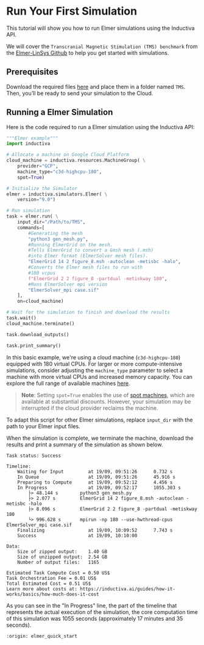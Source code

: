 # Run Your First Simulation
This tutorial will show you how to run Elmer simulations using the Inductiva API. 

We will cover the `Transcranial Magnetic Stimulation (TMS) benchmark` from the [Elmer-LinSys Github](https://github.com/ElmerCSC/elmer-linsys) to help you get started with simulations.

## Prerequisites
Download the required files [here](https://github.com/ElmerCSC/elmer-linsys/tree/main/Magnetostatics/TMS) and place them in a folder named `TMS`. Then, you’ll be ready to send your simulation to the Cloud.

## Running a Elmer Simulation
Here is the code required to run a Elmer simulation using the Inductiva API:

```python
"""Elmer example"""
import inductiva

# Allocate a machine on Google Cloud Platform
cloud_machine = inductiva.resources.MachineGroup( \
    provider="GCP",
    machine_type="c3d-highcpu-180",
	spot=True)

# Initialize the Simulator
elmer = inductiva.simulators.Elmer( \
    version="9.0")

# Run simulation
task = elmer.run( \
    input_dir="/Path/to/TMS",
    commands=[
		#Generating the mesh
        "python3 gen_mesh.py",
        #Running ElmerGrid on the mesh.
        #Tells ElmerGrid to convert a Gmsh mesh (.msh)
		#into Elmer format (ElmerSolver mesh files).
        "ElmerGrid 14 2 figure_8.msh -autoclean -metisbc -halo",
        #Converts the Elmer mesh files to run with
		#180 vcpus
        f"ElmerGrid 2 2 figure_8 -partdual -metiskway 180",
		#Runs ElmerSolver mpi version
        "ElmerSolver_mpi case.sif"
    ],
    on=cloud_machine)

# Wait for the simulation to finish and download the results
task.wait()
cloud_machine.terminate()

task.download_outputs()

task.print_summary()
```

In this basic example, we're using a cloud machine (`c3d-highcpu-180`) equipped with 180 virtual CPUs. 
For larger or more compute-intensive simulations, consider adjusting the `machine_type` parameter to select 
a machine with more virtual CPUs and increased memory capacity. You can explore the full range of available machines [here](https://console.inductiva.ai/machine-groups/instance-types).

> **Note**: Setting `spot=True` enables the use of [spot machines](../how-it-works/machines/spot-machines.md), which are available at substantial discounts. 
> However, your simulation may be interrupted if the cloud provider reclaims the machine.

To adapt this script for other Elmer simulations, replace `input_dir` with the
path to your Elmer input files.

When the simulation is complete, we terminate the machine, download the results and print a summary of the simulation as shown below.

```
Task status: Success

Timeline:
	Waiting for Input         at 19/09, 09:51:26      0.732 s
	In Queue                  at 19/09, 09:51:26      45.916 s
	Preparing to Compute      at 19/09, 09:52:12      4.456 s
	In Progress               at 19/09, 09:52:17      1055.303 s
		├> 48.144 s        python3 gen_mesh.py
		├> 2.077 s         ElmerGrid 14 2 figure_8.msh -autoclean -metisbc -halo
		├> 8.096 s         ElmerGrid 2 2 figure_8 -partdual -metiskway 180
		└> 996.628 s       mpirun -np 180 --use-hwthread-cpus ElmerSolver_mpi case.sif
	Finalizing                at 19/09, 10:09:52      7.743 s
	Success                   at 19/09, 10:10:00      

Data:
	Size of zipped output:    1.40 GB
	Size of unzipped output:  2.54 GB
	Number of output files:   1165

Estimated Task Compute Cost = 0.50 US$
Task Orchestration Fee = 0.01 US$
Total Estimated Cost = 0.51 US$
Learn more about costs at: https://inductiva.ai/guides/how-it-works/basics/how-much-does-it-cost
```

As you can see in the "In Progress" line, the part of the timeline that represents the actual execution 
of the simulation, the core computation time of this simulation was 1055 seconds (approximately 17 
minutes and 35 seconds).

```{banner_small}
:origin: elmer_quick_start
```